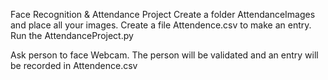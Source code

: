 Face Recognition & Attendance Project
Create a folder AttendanceImages and place all your images.
Create a file Attendence.csv to make an entry.
Run the AttendanceProject.py

Ask person to face Webcam. The person will be validated and an entry will be recorded in Attendence.csv
